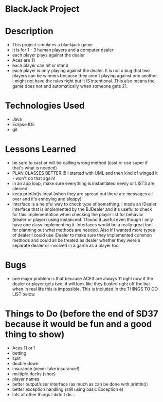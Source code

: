 # BlackJack Project

# Description
- This project simulates a blackjack game.
- It is for 1 - 3 human players and a computer dealer
- each player plays against the dealer
- Aces are 11
- each player can hit or stand
- each player is only playing against the dealer. It is not a bug that two players can be winners because they aren't playing against one another. I might not have the rules right but it IS intentional. This also means the game does not end automatically when someone gets 21.

# Technologies Used
- Java
- Eclipse IDE 
- git

# Lessons Learned
- be sure to cast or will be calling wrong method (cast or use super if that's what is needed)
- PLAN CLASSES BETTER!!!! I started with UML and then kind of winged it - won't do that again!
- in an app loop, make sure everything is instantiated newly or LISTS are cleared
- keep println()s local (when they are spread out there are messages all over and it's annoying and sloppy)
- Interface is a helpful way to check type of something. I made an IDealer interface that is implemented by the BJDealer and it's useful to check
 for this implementation when checking the player list for behavior (dealer or player) using instanceof. I found it useful even though I only have one class implementing it. Interfaces would be a really great tool for planning out what methods are needed. Also if I wanted more types of dealer I could use IDealer to make sure they implemented common methods and could all be treated as dealer whether they were a separate dealer or involved in a game as a player too.

# Bugs
- one major problem is that because ACES are always 11 right now if the dealer or player gets two, it will look like they busted right off the bat when in real life this is impossible. This is included in the THINGS TO DO LIST below.

# Things to Do (before the end of SD37 because it would be fun and a good thing to show)
- Aces 11 or 1
- betting
- split
- double down
- insurance (never take insurance!)
- multiple decks (shoe)
- player names
- better output/user interface (as much as can be done with println())
- better exception handling (still using basic Exception e)
- lots of other things I didn't do...


